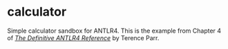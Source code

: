 # calculator
Simple calculator sandbox for ANTLR4. This is the example from Chapter 4 of [*The Definitive ANTLR4 Reference*](https://pragprog.com/book/tpantlr2/the-definitive-antlr-4-reference) by Terence Parr.

